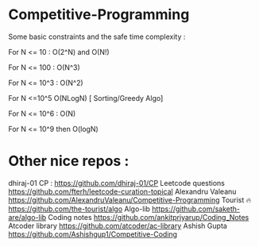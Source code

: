 # Competitive-Programming
Some basic constraints and the safe time complexity :

For N <= 10 : O(2^N) and O(N!)

For N <= 100 : O(N^3)

For N <= 10^3 : O(N^2)

For N <=10^5 O(NLogN) [ Sorting/Greedy Algo]

For N <= 10^6 : O(N)

For N <= 10^9 then O(logN)

# Other nice repos : 

dhiraj-01 CP : https://github.com/dhiraj-01/CP
Leetcode questions	https://github.com/fterh/leetcode-curation-topical
Alexandru Valeanu	https://github.com/AlexandruValeanu/Competitive-Programming
Tourist 🔥	https://github.com/the-tourist/algo
Algo-lib	https://github.com/saketh-are/algo-lib
Coding notes	https://github.com/ankitpriyarup/Coding_Notes
Atcoder library	https://github.com/atcoder/ac-library
Ashish Gupta	https://github.com/Ashishgup1/Competitive-Coding
